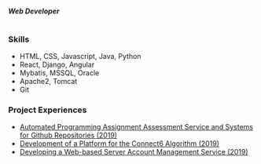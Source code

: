 ##### Web Developer
#

### Skills

- HTML, CSS, Javascript, Java, Python
- React, Django, Angular
- Mybatis, MSSQL, Oracle
- Apache2, Tomcat
- Git

### Project Experiences
- [Automated Programming Assignment Assessment Service and Systems for Github Repositories (2019)](https://github.com/JihyeO/Turnincode)
- [Development of a Platform for the Connect6 Algorithm (2019)](https://github.com/JihyeO/WorldOfConnect6)
- [Developing a Web-based Server Account Management Service (2019)](https://github.com/JihyeO/Account-Management)
